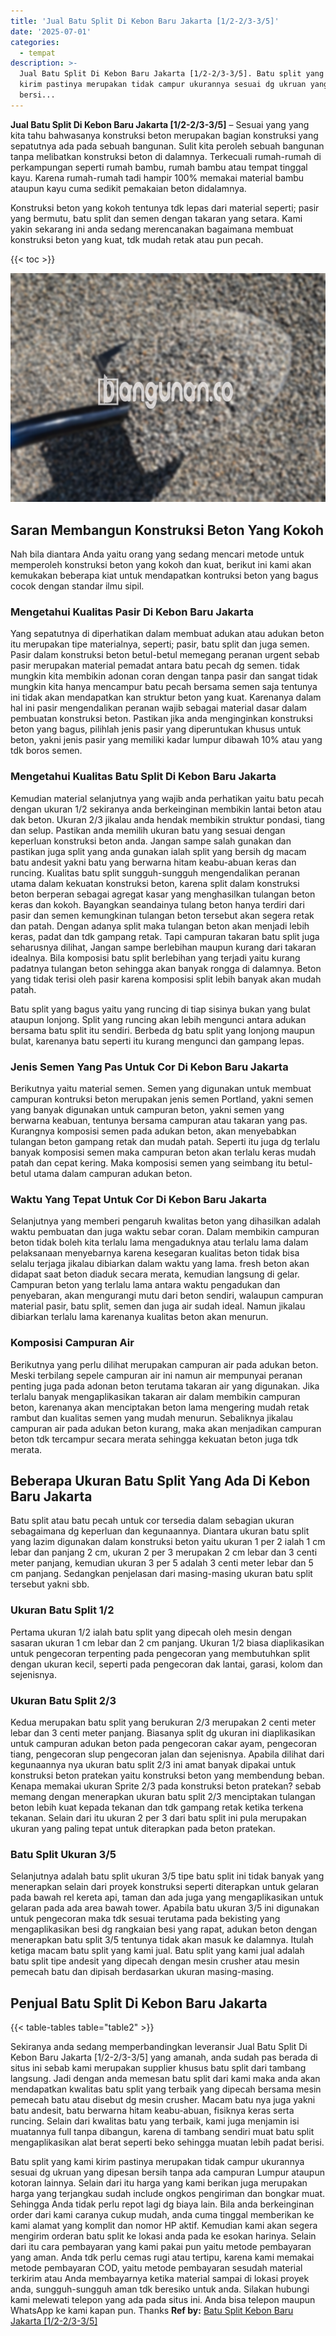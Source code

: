 ```yaml
---
title: 'Jual Batu Split Di Kebon Baru Jakarta [1/2-2/3-3/5]'
date: '2025-07-01'
categories:
  - tempat
description: >-
  Jual Batu Split Di Kebon Baru Jakarta [1/2-2/3-3/5]. Batu split yang kami
  kirim pastinya merupakan tidak campur ukurannya sesuai dg ukruan yang dipesan
  bersi...
---
```


**Jual Batu Split Di Kebon Baru Jakarta \[1/2-2/3-3/5\]** – Sesuai yang yang kita tahu bahwasanya konstruksi beton merupakan bagian konstruksi yang sepatutnya ada pada sebuah bangunan. Sulit kita peroleh sebuah bangunan tanpa melibatkan konstruksi beton di dalamnya. Terkecuali rumah-rumah di perkampungan seperti rumah bambu, rumah bambu atau tempat tinggal kayu. Karena rumah-rumah tadi hampir 100% memakai material bambu ataupun kayu cuma sedikit pemakaian beton didalamnya.

Konstruksi beton yang kokoh tentunya tdk lepas dari material seperti; pasir yang bermutu, batu split dan semen dengan takaran yang setara. Kami yakin sekarang ini anda sedang merencanakan bagaimana membuat konstruksi beton yang kuat, tdk mudah retak atau pun pecah.

{{< toc >}}

![Jual Batu Split Di Kebon Baru Jakarta [1/2-2/3-3/5]](/images/jual-batu-split-31.png)

## Saran Membangun Konstruksi Beton Yang Kokoh

Nah bila diantara Anda yaitu orang yang sedang mencari metode untuk memperoleh konstruksi beton yang kokoh dan kuat, berikut ini kami akan kemukakan beberapa kiat untuk mendapatkan kontruksi beton yang bagus cocok dengan standar ilmu sipil.

### Mengetahui Kualitas Pasir Di Kebon Baru Jakarta

Yang sepatutnya di diperhatikan dalam membuat adukan atau adukan beton itu merupakan tipe materialnya, seperti; pasir, batu split dan juga semen. Pasir dalam konstruksi beton betul-betul memegang peranan urgent sebab pasir merupakan material pemadat antara batu pecah dg semen. tidak mungkin kita membikin adonan coran dengan tanpa pasir dan sangat tidak mungkin kita hanya mencampur batu pecah bersama semen saja tentunya ini tidak akan mendapatkan kan struktur beton yang kuat. Karenanya dalam hal ini pasir mengendalikan peranan wajib sebagai material dasar dalam pembuatan konstruksi beton. Pastikan jika anda menginginkan konstruksi beton yang bagus, pilihlah jenis pasir yang diperuntukan khusus untuk beton, yakni jenis pasir yang memiliki kadar lumpur dibawah 10% atau yang tdk boros semen.

### Mengetahui Kualitas Batu Split Di Kebon Baru Jakarta

Kemudian material selanjutnya yang wajib anda perhatikan yaitu batu pecah dengan ukuran 1/2 sekiranya anda berkeinginan membikin lantai beton atau dak beton. Ukuran 2/3 jikalau anda hendak membikin struktur pondasi, tiang dan selup. Pastikan anda memilih ukuran batu yang sesuai dengan keperluan konstruksi beton anda. Jangan sampe salah gunakan dan pastikan juga split yang anda gunakan ialah split yang bersih dg macam batu andesit yakni batu yang berwarna hitam keabu-abuan keras dan runcing. Kualitas batu split sungguh-sungguh mengendalikan peranan utama dalam kekuatan konstruksi beton, karena split dalam konstruksi beton berperan sebagai agregat kasar yang menghasilkan tulangan beton keras dan kokoh. Bayangkan seandainya tulang beton hanya terdiri dari pasir dan semen kemungkinan tulangan beton tersebut akan segera retak dan patah. Dengan adanya split maka tulangan beton akan menjadi lebih keras, padat dan tdk gampang retak. Tapi campuran takaran batu split juga seharusnya dilihat, Jangan sampe berlebihan maupun kurang dari takaran idealnya. Bila komposisi batu split berlebihan yang terjadi yaitu kurang padatnya tulangan beton sehingga akan banyak rongga di dalamnya. Beton yang tidak terisi oleh pasir karena komposisi split lebih banyak akan mudah patah.

Batu split yang bagus yaitu yang runcing di tiap sisinya bukan yang bulat ataupun lonjong. Split yang runcing akan lebih mengunci antara adukan bersama batu split itu sendiri. Berbeda dg batu split yang lonjong maupun bulat, karenanya batu seperti itu kurang mengunci dan gampang lepas.

### Jenis Semen Yang Pas Untuk Cor Di Kebon Baru Jakarta

Berikutnya yaitu material semen. Semen yang digunakan untuk membuat campuran kontruksi beton merupakan jenis semen Portland, yakni semen yang banyak digunakan untuk campuran beton, yakni semen yang berwarna keabuan, tentunya bersama campuran atau takaran yang pas. Kurangnya komposisi semen pada adukan beton, akan menyebabkan tulangan beton gampang retak dan mudah patah. Seperti itu juga dg terlalu banyak komposisi semen maka campuran beton akan terlalu keras mudah patah dan cepat kering. Maka komposisi semen yang seimbang itu betul-betul utama dalam campuran adukan beton.

### Waktu Yang Tepat Untuk Cor Di Kebon Baru Jakarta

Selanjutnya yang memberi pengaruh kwalitas beton yang dihasilkan adalah waktu pembuatan dan juga waktu sebar coran. Dalam membikin campuran beton tidak boleh kita terlalu lama mengaduknya atau terlalu lama dalam pelaksanaan menyebarnya karena kesegaran kualitas beton tidak bisa selalu terjaga jikalau dibiarkan dalam waktu yang lama. fresh beton akan didapat saat beton diaduk secara merata, kemudian langsung di gelar. Campuran beton yang terlalu lama antara waktu pengadukan dan penyebaran, akan mengurangi mutu dari beton sendiri, walaupun campuran material pasir, batu split, semen dan juga air sudah ideal. Namun jikalau dibiarkan terlalu lama karenanya kualitas beton akan menurun.

### Komposisi Campuran Air

Berikutnya yang perlu dilihat merupakan campuran air pada adukan beton. Meski terbilang sepele campuran air ini namun air mempunyai peranan penting juga pada adonan beton terutama takaran air yang digunakan. Jika terlalu banyak mengaplikasikan takaran air dalam membikin campuran beton, karenanya akan menciptakan beton lama mengering mudah retak rambut dan kualitas semen yang mudah menurun. Sebaliknya jikalau campuran air pada adukan beton kurang, maka akan menjadikan campuran beton tdk tercampur secara merata sehingga kekuatan beton juga tdk merata.

## Beberapa Ukuran Batu Split Yang Ada Di Kebon Baru Jakarta

Batu split atau batu pecah untuk cor tersedia dalam sebagian ukuran sebagaimana dg keperluan dan kegunaannya. Diantara ukuran batu split yang lazim digunakan dalam konstruksi beton yaitu ukuran 1 per 2 ialah 1 cm lebar dan panjang 2 cm, ukuran 2 per 3 merupakan 2 cm lebar dan 3 centi meter panjang, kemudian ukuran 3 per 5 adalah 3 centi meter lebar dan 5 cm panjang. Sedangkan penjelasan dari masing-masing ukuran batu split tersebut yakni sbb.

### Ukuran Batu Split 1/2

Pertama ukuran 1/2 ialah batu split yang dipecah oleh mesin dengan sasaran ukuran 1 cm lebar dan 2 cm panjang. Ukuran 1/2 biasa diaplikasikan untuk pengecoran terpenting pada pengecoran yang membutuhkan split dengan ukuran kecil, seperti pada pengecoran dak lantai, garasi, kolom dan sejenisnya.

### Ukuran Batu Split 2/3

Kedua merupakan batu split yang berukuran 2/3 merupakan 2 centi meter lebar dan 3 centi meter panjang. Biasanya split dg ukuran ini diaplikasikan untuk campuran adukan beton pada pengecoran cakar ayam, pengecoran tiang, pengecoran slup pengecoran jalan dan sejenisnya. Apabila dilihat dari kegunaannya nya ukuran batu split 2/3 ini amat banyak dipakai untuk konstruksi beton pratekan yaitu konstruksi beton yang membendung beban. Kenapa memakai ukuran Sprite 2/3 pada konstruksi beton pratekan? sebab memang dengan menerapkan ukuran batu split 2/3 menciptakan tulangan beton lebih kuat kepada tekanan dan tdk gampang retak ketika terkena tekanan. Selain dari itu ukuran 2 per 3 dari batu split ini pula merupakan ukuran yang paling tepat untuk diterapkan pada beton pratekan.

### Batu Split Ukuran 3/5

Selanjutnya adalah batu split ukuran 3/5 tipe batu split ini tidak banyak yang menerapkan selain dari proyek konstruksi seperti diterapkan untuk gelaran pada bawah rel kereta api, taman dan ada juga yang mengaplikasikan untuk gelaran pada ada area bawah tower. Apabila batu ukuran 3/5 ini digunakan untuk pengecoran maka tdk sesuai terutama pada bekisting yang mengaplikasikan besi dg rangkaian besi yang rapat, adukan beton dengan menerapkan batu split 3/5 tentunya tidak akan masuk ke dalamnya. Itulah ketiga macam batu split yang kami jual. Batu split yang kami jual adalah batu split tipe andesit yang dipecah dengan mesin crusher atau mesin pemecah batu dan dipisah berdasarkan ukuran masing-masing.

## Penjual Batu Split Di Kebon Baru Jakarta

{{< table-tables table="table2" >}}

Sekiranya anda sedang memperbandingkan leveransir Jual Batu Split Di Kebon Baru Jakarta \[1/2-2/3-3/5\] yang amanah, anda sudah pas berada di situs ini sebab kami merupakan supplier khusus batu split dari tambang langsung. Jadi dengan anda memesan batu split dari kami maka anda akan mendapatkan kwalitas batu split yang terbaik yang dipecah bersama mesin pemecah batu atau disebut dg mesin crusher. Macam batu nya juga yakni batu andesit, batu berwarna hitam keabu-abuan, fisiknya keras serta runcing. Selain dari kwalitas batu yang terbaik, kami juga menjamin isi muatannya full tanpa dibangun, karena di tambang sendiri muat batu split mengaplikasikan alat berat seperti beko sehingga muatan lebih padat berisi.

Batu split yang kami kirim pastinya merupakan tidak campur ukurannya sesuai dg ukruan yang dipesan bersih tanpa ada campuran Lumpur ataupun kotoran lainnya. Selain dari itu harga yang kami berikan juga merupakan harga yang terjangkau sudah include ongkos pengiriman dan bongkar muat. Sehingga Anda tidak perlu repot lagi dg biaya lain. Bila anda berkeinginan order dari kami caranya cukup mudah, anda cuma tinggal memberikan ke kami alamat yang komplit dan nomor HP aktif. Kemudian kami akan segera mengirim orderan batu split ke lokasi anda pada ke esokan harinya. Selain dari itu cara pembayaran yang kami pakai pun yaitu metode pembayaran yang aman. Anda tdk perlu cemas rugi atau tertipu, karena kami memakai metode pembayaran COD, yaitu metode pembayaran sesudah material terkirim atau Anda membayarnya ketika material sampai di lokasi proyek anda, sungguh-sungguh aman tdk beresiko untuk anda. Silakan hubungi kami melewati telepon yang ada pada situs ini. Anda bisa telepon maupun WhatsApp ke kami kapan pun. Thanks
**Ref by:** [Batu Split Kebon Baru Jakarta [1/2-2/3-3/5]](https://id.wikipedia.org/wiki/Batu)
